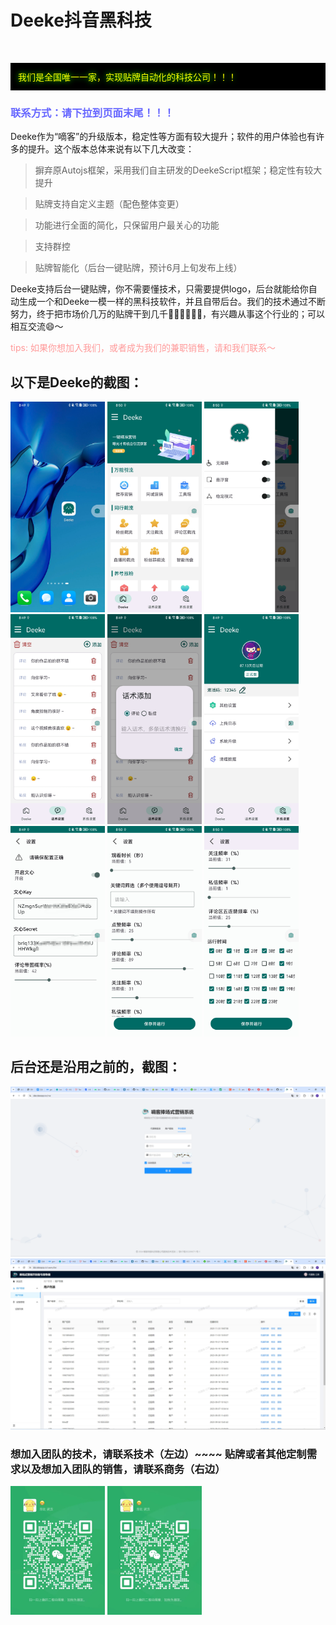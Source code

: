 # Deeke抖音黑科技
<img src='https://home.deeke.top/Index/githubStatistic?name=gitee-ad-deeke' width=0 height=0 />
<p style="background-color:#000;padding:12px;">
<span style="color:#ff0;text-shadow:0 0 10px #00ff00;">我们是全国唯一一家，实现贴牌自动化的科技公司！！！</span>
</p>

<h3 style="color:#66F;">联系方式：请下拉到页面末尾！！！</h3>

Deeke作为“嘀客”的升级版本，稳定性等方面有较大提升；软件的用户体验也有许多的提升。这个版本总体来说有以下几大改变：

> 摒弃原Autojs框架，采用我们自主研发的DeekeScript框架；稳定性有较大提升

> 贴牌支持自定义主题（配色整体变更）

> 功能进行全面的简化，只保留用户最关心的功能

> 支持群控

> 贴牌智能化（后台一键贴牌，预计6月上旬发布上线）

Deeke支持后台一键贴牌，你不需要懂技术，只需要提供logo，后台就能给你自动生成一个和Deeke一模一样的黑科技软件，并且自带后台。我们的技术通过不断努力，终于把市场价几万的贴牌干到几千👍🏻👍🏻👍🏻，有兴趣从事这个行业的；可以相互交流😄～

<span style="color: #f99;">tips: 如果你想加入我们，或者成为我们的兼职销售，请和我们联系～</span>

## 以下是Deeke的截图：

<div style="justify-content: space-between;flex-wrap:wrap;width:100%;">
<img alt="Deeke图标展示" src="photo/1.jpg" width="30%">
<img alt="Deeke主界面" src="photo/2.jpg" width="30%">
<img alt="Deeke主界面隐藏菜单" src="photo/3.jpg" width="30%">
<img alt="Deeke话术界面" src="photo/4.jpg" width="30%">
<img alt="Deeke话术添加界面" src="photo/5.jpg" width="30%">
<img alt="Deeke设置界面" src="photo/6.jpg" width="30%">
<img alt="Deeke百度文心设置界面" src="photo/7.jpg" width="30%">
<img alt="Deeke推荐营销设置界面" src="photo/8.jpg" width="30%">
<img alt="Deeke推荐营销设置界面" src="photo/9.jpg" width="30%">
</div>

## 后台还是沿用之前的，截图：
<div style="justify-content: space-between;flex-wrap:wrap;width:100%;">
<img alt="Deeke后台登录界面" src="photo/backend-1.png" width="100%">
<img alt="Deeke后台主界面" src="photo/backend-1-1.png" width="100%">
</div>

### 想加入团队的技术，请联系技术（左边）~~~~ 贴牌或者其他定制需求以及想加入团队的销售，请联系商务（右边）

<div style="justify-content: space-between;flex-wrap:wrap;width:100%;">
<img alt="Deeke技术" src="photo/weixin.jpg" width="30%">
<img alt="Deeke商务" src="photo/weixin.jpg" width="30%">
</div>